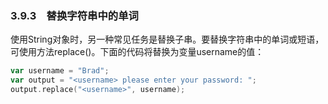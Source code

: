 ### 3.9.3　替换字符串中的单词

使用String对象时，另一种常见任务是替换子串。要替换字符串中的单词或短语，可使用方法replace()。下面的代码将<username>替换为变量username的值：

```go
var username = "Brad";
var output = "<username> please enter your password: ";
output.replace("<username>", username);
```

